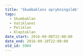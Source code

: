 ```yaml
---
title: 'Skumbaklans oprykningsløb'
tags:
  - Skumbaklan
  - Vatiklanet
  - Peliklan
  - Kleptoklan
date_start: 2016-09-08T22:00:00
date_end: 2016-09-10T22:00:00
old_id: 5964
---
```

